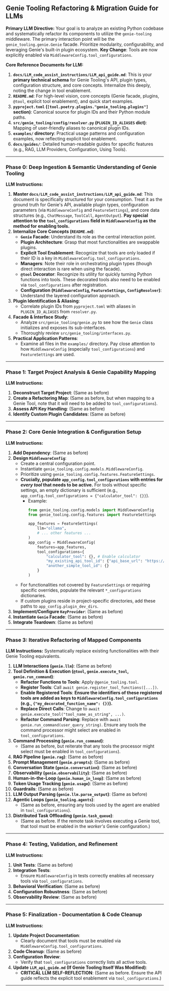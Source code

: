 ## Genie Tooling Refactoring & Migration Guide for LLMs

**Primary LLM Directive:** Your goal is to analyze an existing Python codebase and systematically refactor its components to utilize the `genie-tooling` middleware. The primary interaction point will be the `genie_tooling.genie.Genie` facade. Prioritize modularity, configurability, and leveraging Genie's built-in plugin ecosystem. **Key Change**: Tools are now explicitly enabled via `MiddlewareConfig.tool_configurations`.

**Core Reference Documents for LLM:**
1.  **`docs/LLM_code_assist_instructions/LLM_api_guide.md`**: This is your **primary technical schema** for Genie Tooling's API, plugin types, configuration structure, and core concepts. Internalize this deeply, noting the change in tool enablement.
2.  **`README.md`**: For high-level vision, core concepts (Genie facade, plugins, `@tool`, explicit tool enablement), and quick start examples.
3.  **`pyproject.toml` (`[tool.poetry.plugins."genie_tooling.plugins"]` section)**: Canonical source for plugin IDs and their Python module paths.
4.  **`src/genie_tooling/config/resolver.py` (`PLUGIN_ID_ALIASES` dict)**: Mapping of user-friendly aliases to canonical plugin IDs.
5.  **`examples/` directory**: Practical usage patterns and configuration examples, now reflecting explicit tool enablement.
6.  **`docs/guides/`**: Detailed human-readable guides for specific features (e.g., RAG, LLM Providers, Configuration, Using Tools).

---

### Phase 0: Deep Ingestion & Semantic Understanding of Genie Tooling

**LLM Instructions:**

1.  **Master `docs/LLM_code_assist_instructions/LLM_api_guide.md`**: This document is specifically structured for your consumption. Treat it as the ground truth for Genie's API, available plugin types, configuration parameters (via `MiddlewareConfig` and `FeatureSettings`), and core data structures (e.g., `ChatMessage`, `ToolCall`, `AgentOutput`). **Pay special attention to the `tool_configurations` field in `MiddlewareConfig` as the method for enabling tools.**
2.  **Internalize Core Concepts (`README.md`)**:
    *   **`Genie` Facade**: Understand its role as the central interaction point.
    *   **Plugin Architecture**: Grasp that most functionalities are swappable plugins.
    *   **Explicit Tool Enablement**: Recognize that tools are only loaded if their ID is a key in `MiddlewareConfig.tool_configurations`.
    *   **Managers**: Note their role in orchestrating plugin types (though direct interaction is rare when using the facade).
    *   **`@tool` Decorator**: Recognize its utility for quickly turning Python functions into tools. These decorated tools also need to be enabled via `tool_configurations` after registration.
    *   **Configuration (`MiddlewareConfig`, `FeatureSettings`, `ConfigResolver`)**: Understand the layered configuration approach.
3.  **Plugin Identification & Aliasing**:
    *   Correlate plugin IDs from `pyproject.toml` with aliases in `PLUGIN_ID_ALIASES` from `resolver.py`.
4.  **Facade & Interface Study**:
    *   Analyze `src/genie_tooling/genie.py` to see how the `Genie` class initializes and exposes its sub-interfaces.
    *   Thoroughly review `src/genie_tooling/interfaces.py`.
5.  **Practical Application Patterns**:
    *   Examine all files in the `examples/` directory. Pay close attention to how `MiddlewareConfig` (especially `tool_configurations`) and `FeatureSettings` are used.

---

### Phase 1: Target Project Analysis & Genie Capability Mapping

**LLM Instructions:**

1.  **Deconstruct Target Project**: (Same as before)
2.  **Create a Refactoring Map**: (Same as before, but when mapping to a Genie Tool, note that it will need to be added to `tool_configurations`).
3.  **Assess API Key Handling**: (Same as before)
4.  **Identify Custom Plugin Candidates**: (Same as before)

---

### Phase 2: Core Genie Integration & Configuration Setup

**LLM Instructions:**

1.  **Add Dependency**: (Same as before)
2.  **Design `MiddlewareConfig`**:
    *   Create a central configuration point.
    *   Instantiate `genie_tooling.config.models.MiddlewareConfig`.
    *   Prioritize using `genie_tooling.config.features.FeatureSettings`.
    *   **Crucially, populate `app_config.tool_configurations` with entries for *every tool* that needs to be active.** For tools without specific settings, an empty dictionary is sufficient (e.g., `app_config.tool_configurations = {"calculator_tool": {}}`).
        *   Example:
            ```python
            from genie_tooling.config.models import MiddlewareConfig
            from genie_tooling.config.features import FeatureSettings

            app_features = FeatureSettings(
                llm="ollama", 
                # ... other features ...
            )
            app_config = MiddlewareConfig(
                features=app_features,
                tool_configurations={
                    "calculator_tool": {}, # Enable calculator
                    "my_existing_api_tool_id": {"api_base_url": "https://service.com/api"}, # Enable & configure
                    "another_simple_tool_id": {} 
                }
            )
            ```
    *   For functionalities not covered by `FeatureSettings` or requiring specific overrides, populate the relevant `*_configurations` dictionaries.
    *   If custom plugins reside in project-specific directories, add these paths to `app_config.plugin_dev_dirs`.
3.  **Implement/Configure `KeyProvider`**: (Same as before)
4.  **Instantiate `Genie` Facade**: (Same as before)
5.  **Integrate Teardown**: (Same as before)

---

### Phase 3: Iterative Refactoring of Mapped Components

**LLM Instructions:** Systematically replace existing functionalities with their Genie Tooling equivalents.

1.  **LLM Interactions (`genie.llm`)**: (Same as before)
2.  **Tool Definition & Execution (`@tool`, `genie.execute_tool`, `genie.run_command`)**:
    *   **Refactor Functions to Tools**: Apply `@genie_tooling.tool`.
    *   **Register Tools**: Call `await genie.register_tool_functions([...])`.
    *   **Enable Registered Tools**: **Ensure the identifiers of these registered tools are added as keys to `MiddlewareConfig.tool_configurations` (e.g., `{"my_decorated_function_name": {}}`).**
    *   **Replace Direct Calls**: Change to `await genie.execute_tool("tool_name_as_string", ...)`.
    *   **Refactor Command Parsing**: Replace with `await genie.run_command(user_query_string)`. Ensure any tools the command processor might select are enabled in `tool_configurations`.
3.  **Command Processing (`genie.run_command`)**:
    *   (Same as before, but reiterate that any tools the processor might select must be enabled in `tool_configurations`).
4.  **RAG Pipeline (`genie.rag`)**: (Same as before)
5.  **Prompt Management (`genie.prompts`)**: (Same as before)
6.  **Conversation State (`genie.conversation`)**: (Same as before)
7.  **Observability (`genie.observability`)**: (Same as before)
8.  **Human-in-the-Loop (`genie.human_in_loop`)**: (Same as before)
9.  **Token Usage Tracking (`genie.usage`)**: (Same as before)
10. **Guardrails**: (Same as before)
11. **LLM Output Parsing (`genie.llm.parse_output`)**: (Same as before)
12. **Agentic Loops (`genie_tooling.agents`)**:
    *   (Same as before, ensuring any tools used by the agent are enabled in `tool_configurations`).
13. **Distributed Task Offloading (`genie.task_queue`)**:
    *   (Same as before. If the remote task involves executing a Genie tool, that tool must be enabled in the *worker's* Genie configuration.)

---

### Phase 4: Testing, Validation, and Refinement

**LLM Instructions:**

1.  **Unit Tests**: (Same as before)
2.  **Integration Tests**:
    *   Ensure `MiddlewareConfig` in tests correctly enables all necessary tools via `tool_configurations`.
3.  **Behavioral Verification**: (Same as before)
4.  **Configuration Robustness**: (Same as before)
5.  **Observability Review**: (Same as before)

---

### Phase 5: Finalization - Documentation & Code Cleanup

**LLM Instructions:**

1.  **Update Project Documentation**:
    *   Clearly document that tools must be enabled via `MiddlewareConfig.tool_configurations`.
2.  **Code Cleanup**: (Same as before)
3.  **Configuration Review**:
    *   Verify that `tool_configurations` correctly lists all active tools.
4.  **Update `LLM_api_guide.md` (If Genie Tooling Itself Was Modified)**:
    *   **CRITICAL LLM SELF-REFLECTION**: (Same as before. Ensure the API guide reflects the explicit tool enablement via `tool_configurations`.)

---
